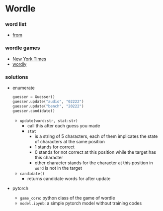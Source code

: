 # Wordle

### word list

- [from](https://github.com/3b1b/videos/tree/master/_2022/wordle)



### wordle games

- [New York Times](https://www.nytimes.com/games/wordle/index.html)
- [wordly](https://wordly.org/)



### solutions

- enumerate

  ```python
  guesser = Guesser()
  guesser.update("audio", "02222")
  guesser.update("bench", "20222")
  guesser.candidate()
  ```

  - `update(word:str, stat:str)`
    - call this after each guess you made
    - `stat`
      - is a string of 5 characters, each of them implicates the state of characters at the same position
      - 1 stands for correct
      - 0 stands for not correct at this position while the target has this character
      - other character stands for the character at this position in `word` is not in the target
  - `candidate()`
    - returns candidate words for after update

- pytorch

  - `game_core`:  python class of the game of wordle
  - `model.ipynb`: a simple pytorch model without training codes